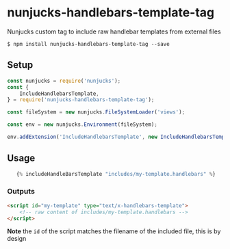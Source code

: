 # nunjucks-handlebars-template-tag

Nunjucks custom tag to include raw handlebar templates from external files

```
$ npm install nunjucks-handlebars-template-tag --save
```

## Setup

```javascript
const nunjucks = require('nunjucks');
const {
    IncludeHandlebarsTemplate,
} = require('nunjucks-handlebars-template-tag');

const fileSystem = new nunjucks.FileSystemLoader('views');

const env = new nunjucks.Environment(fileSystem);

env.addExtension('IncludeHandlebarsTemplate', new IncludeHandlebarsTemplate());
```

## Usage

```javascript
   {% includeHandleBarsTemplate "includes/my-template.handlebars" %}
```

### Outputs

```html
<script id="my-template" type="text/x-handlebars-template">
    <!-- raw content of includes/my-template.handlebars -->
</script>
```

**Note** the `id` of the script matches the filename of the included file, this is by design
